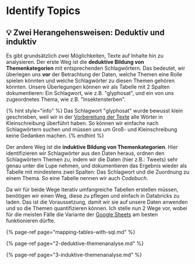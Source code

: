 # Identify Topics

## 💡 Zwei Herangehensweisen: Deduktiv und induktiv

Es gibt grundsätzlich zwei Möglichkeiten, Texte auf Inhalte hin zu analysieren. Der erste Weg ist die **deduktive Bildung von Themenkategorien** mit entsprechenden Schlagwörtern. Das bedeutet, wir überlegen uns **vor** der Betrachtung der Daten, welche Themen eine Rolle spielen könnten und welche Schlagwörter zu diesen Themen gehören könnten. Unsere Überlegungen können wir als Tabelle mit 2 Spalten dokumentieren: Ein Schlagwort, wie z.B. "glyphosat", und ein von uns zugeordnetes Thema, wie z.B. "Insektensterben".

{% hint style="info" %}
Das Schlagwort "glyphosat" wurde bewusst klein geschrieben, weil wir in der [Vorbereitung der Texte](../prepare-text-with-sql/2-texte-bereinigen-und-normalisieren.md) alle Wörter in Kleinschreibung überführt haben. So können wir einfache nach Schlagwörtern suchen und müssen uns um Groß- und Kleinschreibung keine Gedanken machen.
{% endhint %}

Der andere Weg ist die **induktive Bildung von Themenkategorien**. Hier identifizieren wir Schlagwörter aus den Daten heraus, ordnen den Schlagwörtern Themen zu, indem wir die Daten \(hier z.B.: Tweets\) sehr genau unter die Lupe nehmen, und dokumentieren das Ergebnis wieder als Tabelle mit mindestens zwei Spalten: Das Schlagwort und die Zuordnung zu einem Thema. So eine Tabelle nennen wir auch _Codebuch_.

Da wir für beide Wege iterativ umfangreiche Tabellen erstellen müssen, benötigen wir einen Weg, diese zu pflegen und einfach in Databricks zu laden. Das ist die Voraussetzung, damit wir sie auf unsere Daten anwenden und so die Themen quantifizieren können. Ich stelle nun 2 Wege vor, wobei für die meisten Fälle die Variante der [Google Sheets](mapping-tables-with-sql.md#tabellen-ueber-google-sheets-pflegen-und-laden) am besten funktionieren dürfte.

{% page-ref page="mapping-tables-with-sql.md" %}

{% page-ref page="2-deduktive-themenanalyse.md" %}

{% page-ref page="3-induktive-themenanalyse.md" %}

